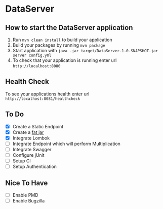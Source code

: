 # DataServer

How to start the DataServer application
---

1. Run `mvn clean install` to build your application
1. Build your packages by running `mvn package`
1. Start application with `java -jar target/DataServer-1.0-SNAPSHOT.jar server config.yml`
1. To check that your application is running enter url `http://localhost:8080`

Health Check
---

To see your applications health enter url `http://localhost:8081/healthcheck`


## To Do
- [x] Create a Static Endpoint
- [x] Create a [fat jar](https://www.baeldung.com/executable-jar-with-maven)
- [x] Integrate Lombok
- [ ] Integrate Endpoint which will perform Multiplication
- [ ] Integrate Swagger
- [ ] Configure jUnit
- [ ] Setup CI
- [ ] Setup Authentication

## Nice To Have
- [ ] Enable PMD
- [ ] Enable Bugzilla  